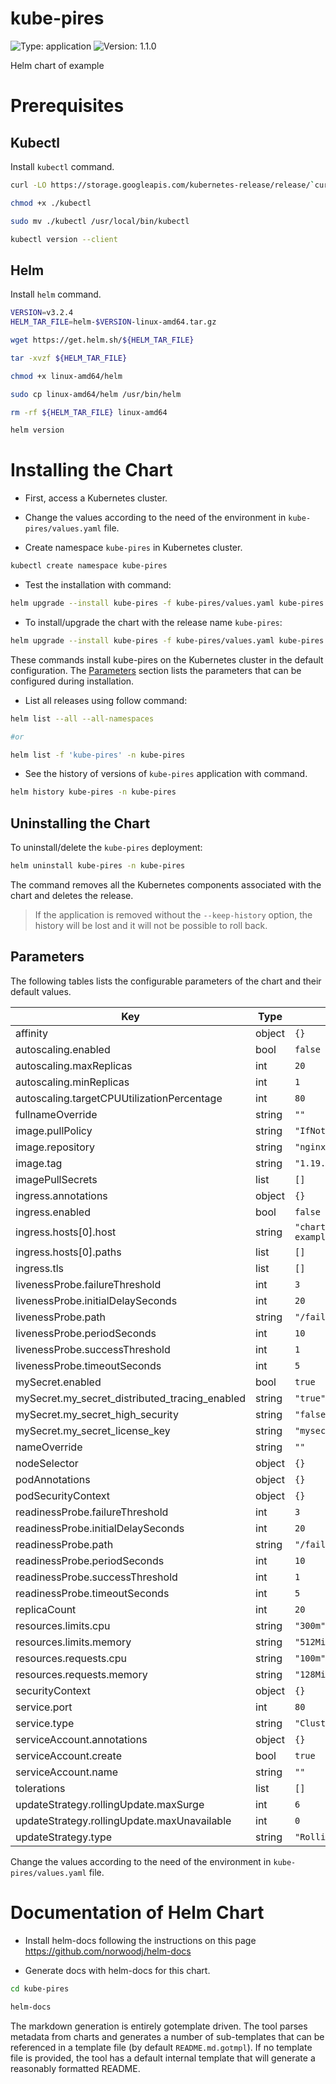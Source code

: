 # kube-pires

![Type: application](https://img.shields.io/badge/Type-application-informational?style=flat-square)  ![Version: 1.1.0](https://img.shields.io/badge/Version-1.1.0-informational?style=flat-square)

Helm chart of example

# Prerequisites

## Kubectl

Install ``kubectl`` command.

```bash
curl -LO https://storage.googleapis.com/kubernetes-release/release/`curl -s https://storage.googleapis.com/kubernetes-release/release/stable.txt`/bin/linux/amd64/kubectl

chmod +x ./kubectl

sudo mv ./kubectl /usr/local/bin/kubectl

kubectl version --client
```

## Helm

Install ``helm`` command.

```bash
VERSION=v3.2.4
HELM_TAR_FILE=helm-$VERSION-linux-amd64.tar.gz

wget https://get.helm.sh/${HELM_TAR_FILE}

tar -xvzf ${HELM_TAR_FILE}

chmod +x linux-amd64/helm

sudo cp linux-amd64/helm /usr/bin/helm

rm -rf ${HELM_TAR_FILE} linux-amd64

helm version
```

# Installing the Chart

* First, access a Kubernetes cluster.

* Change the values according to the need of the environment in ``kube-pires/values.yaml`` file.

* Create namespace ``kube-pires`` in Kubernetes cluster.

```bash
kubectl create namespace kube-pires
```

* Test the installation with command:

```bash
helm upgrade --install kube-pires -f kube-pires/values.yaml kube-pires -n kube-pires --dry-run
```

* To install/upgrade the chart with the release name `kube-pires`:

```bash
helm upgrade --install kube-pires -f kube-pires/values.yaml kube-pires -n kube-pires
```

These commands install kube-pires on the Kubernetes cluster in the default configuration. The [Parameters](#parameters) section lists the parameters that can be configured during installation.

* List all releases using follow command:

```bash
helm list --all --all-namespaces

#or

helm list -f 'kube-pires' -n kube-pires
```

* See the history of versions of ``kube-pires`` application with command.

```bash
helm history kube-pires -n kube-pires
```

## Uninstalling the Chart

To uninstall/delete the `kube-pires` deployment:

```bash
helm uninstall kube-pires -n kube-pires
```

The command removes all the Kubernetes components associated with the chart and deletes the release.

> If the application is removed without the ``--keep-history`` option, the history will be lost and it will not be possible to roll back.

## Parameters

The following tables lists the configurable parameters of the chart and their default values.

| Key | Type | Default | Description |
|-----|------|---------|-------------|
| affinity | object | `{}` |  |
| autoscaling.enabled | bool | `false` |  |
| autoscaling.maxReplicas | int | `20` |  |
| autoscaling.minReplicas | int | `1` |  |
| autoscaling.targetCPUUtilizationPercentage | int | `80` |  |
| fullnameOverride | string | `""` |  |
| image.pullPolicy | string | `"IfNotPresent"` |  |
| image.repository | string | `"nginx"` |  |
| image.tag | string | `"1.19.2"` |  |
| imagePullSecrets | list | `[]` |  |
| ingress.annotations | object | `{}` |  |
| ingress.enabled | bool | `false` |  |
| ingress.hosts[0].host | string | `"chart-example.local"` |  |
| ingress.hosts[0].paths | list | `[]` |  |
| ingress.tls | list | `[]` |  |
| livenessProbe.failureThreshold | int | `3` |  |
| livenessProbe.initialDelaySeconds | int | `20` |  |
| livenessProbe.path | string | `"/fail"` |  |
| livenessProbe.periodSeconds | int | `10` |  |
| livenessProbe.successThreshold | int | `1` |  |
| livenessProbe.timeoutSeconds | int | `5` |  |
| mySecret.enabled | bool | `true` |  |
| mySecret.my_secret_distributed_tracing_enabled | string | `"true"` |  |
| mySecret.my_secret_high_security | string | `"false"` |  |
| mySecret.my_secret_license_key | string | `"mysecurepassword2"` |  |
| nameOverride | string | `""` |  |
| nodeSelector | object | `{}` |  |
| podAnnotations | object | `{}` |  |
| podSecurityContext | object | `{}` |  |
| readinessProbe.failureThreshold | int | `3` |  |
| readinessProbe.initialDelaySeconds | int | `20` |  |
| readinessProbe.path | string | `"/fail"` |  |
| readinessProbe.periodSeconds | int | `10` |  |
| readinessProbe.successThreshold | int | `1` |  |
| readinessProbe.timeoutSeconds | int | `5` |  |
| replicaCount | int | `20` |  |
| resources.limits.cpu | string | `"300m"` |  |
| resources.limits.memory | string | `"512Mi"` |  |
| resources.requests.cpu | string | `"100m"` |  |
| resources.requests.memory | string | `"128Mi"` |  |
| securityContext | object | `{}` |  |
| service.port | int | `80` |  |
| service.type | string | `"ClusterIP"` |  |
| serviceAccount.annotations | object | `{}` |  |
| serviceAccount.create | bool | `true` |  |
| serviceAccount.name | string | `""` |  |
| tolerations | list | `[]` |  |
| updateStrategy.rollingUpdate.maxSurge | int | `6` |  |
| updateStrategy.rollingUpdate.maxUnavailable | int | `0` |  |
| updateStrategy.type | string | `"RollingUpdate"` |  |

Change the values according to the need of the environment in ``kube-pires/values.yaml`` file.

# Documentation of Helm Chart

* Install helm-docs following the instructions on this page https://github.com/norwoodj/helm-docs

* Generate docs with helm-docs for this chart.

```bash
cd kube-pires

helm-docs
```

The markdown generation is entirely gotemplate driven. The tool parses metadata from charts and generates a number of sub-templates that can be referenced in a template file (by default ``README.md.gotmpl``). If no template file is provided, the tool has a default internal template that will generate a reasonably formatted README.